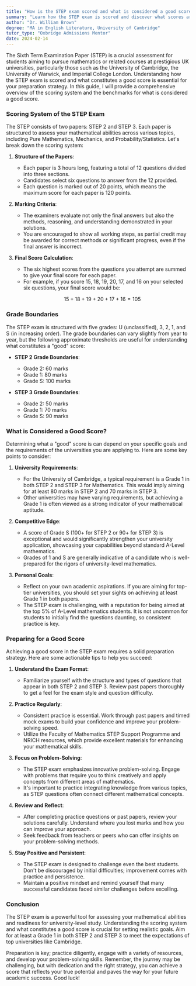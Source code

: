 ```yaml
---
title: "How is the STEP exam scored and what is considered a good score?"
summary: "Learn how the STEP exam is scored and discover what scores are considered good for admission to top UK universities in mathematics programs."
author: "Dr. William Brown"
degree: "MA in English Literature, University of Cambridge"
tutor_type: "Oxbridge Admissions Mentor"
date: 2024-02-14
---
```


The Sixth Term Examination Paper (STEP) is a crucial assessment for students aiming to pursue mathematics or related courses at prestigious UK universities, particularly those such as the University of Cambridge, the University of Warwick, and Imperial College London. Understanding how the STEP exam is scored and what constitutes a good score is essential for your preparation strategy. In this guide, I will provide a comprehensive overview of the scoring system and the benchmarks for what is considered a good score.

### Scoring System of the STEP Exam

The STEP consists of two papers: STEP 2 and STEP 3. Each paper is structured to assess your mathematical abilities across various topics, including Pure Mathematics, Mechanics, and Probability/Statistics. Let's break down the scoring system:

1. **Structure of the Papers**:
   - Each paper is 3 hours long, featuring a total of 12 questions divided into three sections.
   - Candidates select six questions to answer from the 12 provided.
   - Each question is marked out of 20 points, which means the maximum score for each paper is 120 points.

2. **Marking Criteria**:
   - The examiners evaluate not only the final answers but also the methods, reasoning, and understanding demonstrated in your solutions.
   - You are encouraged to show all working steps, as partial credit may be awarded for correct methods or significant progress, even if the final answer is incorrect.

3. **Final Score Calculation**:
   - The six highest scores from the questions you attempt are summed to give your final score for each paper.
   - For example, if you score 15, 18, 19, 20, 17, and 16 on your selected six questions, your final score would be:

   $$
   15 + 18 + 19 + 20 + 17 + 16 = 105
   $$

### Grade Boundaries

The STEP exam is structured with five grades: U (unclassified), 3, 2, 1, and S (in increasing order). The grade boundaries can vary slightly from year to year, but the following approximate thresholds are useful for understanding what constitutes a "good" score:

- **STEP 2 Grade Boundaries**:
  - Grade 2: 60 marks
  - Grade 1: 80 marks
  - Grade S: 100 marks

- **STEP 3 Grade Boundaries**:
  - Grade 2: 50 marks
  - Grade 1: 70 marks
  - Grade S: 90 marks

### What is Considered a Good Score?

Determining what a "good" score is can depend on your specific goals and the requirements of the universities you are applying to. Here are some key points to consider:

1. **University Requirements**:
   - For the University of Cambridge, a typical requirement is a Grade 1 in both STEP 2 and STEP 3 for Mathematics. This would imply aiming for at least 80 marks in STEP 2 and 70 marks in STEP 3.
   - Other universities may have varying requirements, but achieving a Grade 1 is often viewed as a strong indicator of your mathematical aptitude.

2. **Competitive Edge**:
   - A score of Grade S (100+ for STEP 2 or 90+ for STEP 3) is exceptional and would significantly strengthen your university application, showcasing your capabilities beyond standard A-Level mathematics.
   - Grades of 1 and S are generally indicative of a candidate who is well-prepared for the rigors of university-level mathematics.

3. **Personal Goals**:
   - Reflect on your own academic aspirations. If you are aiming for top-tier universities, you should set your sights on achieving at least Grade 1 in both papers. 
   - The STEP exam is challenging, with a reputation for being aimed at the top 5% of A-Level mathematics students. It is not uncommon for students to initially find the questions daunting, so consistent practice is key.

### Preparing for a Good Score

Achieving a good score in the STEP exam requires a solid preparation strategy. Here are some actionable tips to help you succeed:

1. **Understand the Exam Format**:
   - Familiarize yourself with the structure and types of questions that appear in both STEP 2 and STEP 3. Review past papers thoroughly to get a feel for the exam style and question difficulty.

2. **Practice Regularly**:
   - Consistent practice is essential. Work through past papers and timed mock exams to build your confidence and improve your problem-solving speed.
   - Utilize the Faculty of Mathematics STEP Support Programme and NRICH resources, which provide excellent materials for enhancing your mathematical skills.

3. **Focus on Problem-Solving**:
   - The STEP exam emphasizes innovative problem-solving. Engage with problems that require you to think creatively and apply concepts from different areas of mathematics.
   - It's important to practice integrating knowledge from various topics, as STEP questions often connect different mathematical concepts.

4. **Review and Reflect**:
   - After completing practice questions or past papers, review your solutions carefully. Understand where you lost marks and how you can improve your approach.
   - Seek feedback from teachers or peers who can offer insights on your problem-solving methods.

5. **Stay Positive and Persistent**:
   - The STEP exam is designed to challenge even the best students. Don't be discouraged by initial difficulties; improvement comes with practice and persistence.
   - Maintain a positive mindset and remind yourself that many successful candidates faced similar challenges before excelling.

### Conclusion

The STEP exam is a powerful tool for assessing your mathematical abilities and readiness for university-level study. Understanding the scoring system and what constitutes a good score is crucial for setting realistic goals. Aim for at least a Grade 1 in both STEP 2 and STEP 3 to meet the expectations of top universities like Cambridge. 

Preparation is key; practice diligently, engage with a variety of resources, and develop your problem-solving skills. Remember, the journey may be challenging, but with dedication and the right strategy, you can achieve a score that reflects your true potential and paves the way for your future academic success. Good luck!
    